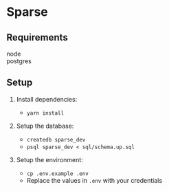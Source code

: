 # Sparse

## Requirements

node  
postgres

## Setup

1.  Install dependencies:

    * `yarn install`

2.  Setup the database:

    * `createdb sparse_dev`
    * `psql sparse_dev < sql/schema.up.sql`

3.  Setup the environment:

    * `cp .env.example .env`
    * Replace the values in `.env` with your credentials
